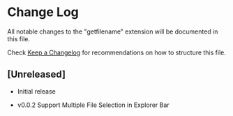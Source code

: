 # Change Log

All notable changes to the "getfilename" extension will be documented in this file.

Check [Keep a Changelog](http://keepachangelog.com/) for recommendations on how to structure this file.

## [Unreleased]

- Initial release

- v0.0.2 Support Multiple File Selection in Explorer Bar